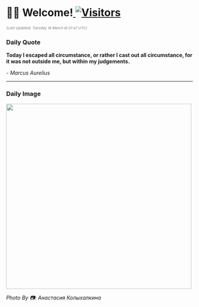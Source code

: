 <h1>👋🏽 Welcome!<a href="https://github.com/OmitNomis/"> <img src="https://visitor-badge.laobi.icu/badge?page_id=OmitNomis" alt="Visitors"></a></h1>

<i><p style="font-size: 0.6rem; color:gray">(Last Updated: Tuesday 18 March at 01:47 UTC)</p></i>

<h3> Daily Quote </h3>
<b><p>Today I escaped all circumstance, or rather I cast out all circumstance, for it was not outside me, but within my judgements.</p></b>
<i><caption style="font-size: 0.8rem; color:gray;">- Marcus Aurelius</caption></i>


<hr>

<h3>Daily Image</h3>
<a href="https://images.pexels.com/photos/31197867/pexels-photo-31197867.jpeg" target="_blank"><img style="height:500px;" src="https://images.pexels.com/photos/31197867/pexels-photo-31197867.jpeg"/></a>

<i><caption style="font-size: 0.8rem; color:gray;"> Photo By 📷: Анастасия Колыхалкина</caption></i>
